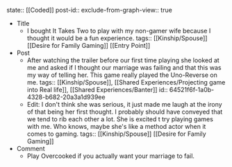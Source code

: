 state:: [[Coded]]
post-id::
exclude-from-graph-view:: true

- Title
  - I bought It Takes Two to play with my non-gamer wife because I thought it would be a fun experience.
    tags:: [[Kinship/Spouse]] [[Desire for Family Gaming]] [[Entry Point]]
- Post
  - After watching the trailer before our first time playing she looked at me and asked if I thought our marriage was failing and that this was my way of telling her. This game really played the Uno-Reverse on me.
    tags:: [[Kinship/Spouse]], [[Shared Experiences/Projecting game into Real life]], [[Shared Experiences/Banter]]
    id:: 64521f6f-1a0b-4328-b682-20a3a1d939ee
  - Edit: I don't think she was serious, it just made me laugh at the irony of that being her first thought. I probably should have conveyed that we tend to rib each other a lot. She is excited t try playing games with me. Who knows, maybe she's like a method actor when it comes to gaming.
    tags:: [[Kinship/Spouse]] [[Desire for Family Gaming]]
- Comment
  - Play Overcooked if you actually want your marriage to fail.
